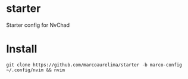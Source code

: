 # starter
Starter config for NvChad

# Install
```
git clone https://github.com/marcoaurelima/starter -b marco-config ~/.config/nvim && nvim
```
